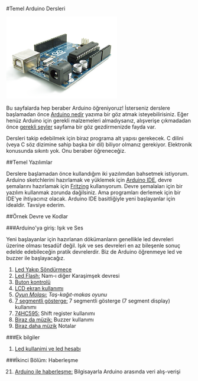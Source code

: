 #Temel Arduino Dersleri

![image](https://github.com/wizofwor/arduino/blob/master/arduino-uno.png?raw=true)

Bu sayfalarda hep beraber Arduino öğreniyoruz! İsterseniz derslere başlamadan önce [Arduino nedir][1] yazıma bir göz atmak isteyebilirisiniz. Eğer henüz Arduino için gerekli malzemeleri almadıysanız, alışverişe çıkmadadan önce [gerekli şeyler][2] sayfama bir göz gezdirmenizde fayda var.

Dersleri takip edebilmek için biraz programa alt yapısı gerekecek. C dilini (veya C söz dizimine sahip başka bir dil) biliyor olmanız gerekiyor. Elektronik konusunda sıkıntı yok. Onu beraber öğreneceğiz.

[1]: https://github.com/wizofwor/arduino/tree/master/arduino-nedir.md "Arduino nedir?"
[2]: https://github.com/wizofwor/arduino/blob/master/gerekli-seyler.md "Gerekli şeyler"

##Temel Yazılımlar

Derslere başlamadan önce kullandığım iki yazılımdan bahsetmek istiyorum. Arduino sketchlerini hazırlamak ve yüklemek için [Arduino IDE][3], devre şemalarını hazırlamak için [Fritzing][4] kullanıyorum. Devre şemalaları için bir yazılım kullanmak zorunda dağilsiniz. Ama programları derlemek için bir IDE'ye ihtiyacınız olacak. Arduino IDE basitliğiyle yeni başlayanlar için idealdir. Tavsiye ederim.

[3]: http://www.arduino.cc/en/main/Software
[4]: http://fritzing.org/home/

##Örnek Devre ve Kodlar

###Arduino'ya giriş: Işık ve Ses

Yeni başlayanlar için hazırlanan dökümanların genellikle led devreleri üzerine olması tesadüf değil. Işık ve ses devreleri en az bileşenle sonuç edelde edebileceğin pratik devrelerdir. Biz de Arduino öğrenmeye led ve buzzer ile başlayacağız.

1. [Led Yakıp Söndürmece][5]
2. [Led Flash:][6] Nam-ı diğer Karaşimşek devresi
3. [Buton kontrolü][7]
4. [LCD ekran kullanımı][8]
5. *[Oyun Molası:][9] Taş-kağıt-makas oyunu*
6. [7 segmentli gösterge:][10] 7 segmentli gösterge (7 segment display) kullanımı
7. [74HC595:][11] Shift register kullanımı
8. [Biraz da müzik:][12] Buzzer kullanımı
9. [Biraz daha müzik][13] Notalar

[5]: arduinoya-giris/01-led-yakip-sondurmece
[6]:https://github.com/wizofwor/arduino/tree/master/arduinoya-giris/02-led-flash
[7]:https://github.com/wizofwor/arduino/tree/master/arduinoya-giris/03-button
[8]:https://github.com/wizofwor/arduino/tree/master/arduinoya-giris/05-LCD-ekran-kullanimi
[9]:https://github.com/wizofwor/arduino/tree/master/arduinoya-giris/06-Tas-Kagit-Makas
[11]:https://github.com/wizofwor/arduino/tree/master/arduinoya-giris/10-74HC595
[12]:https://github.com/wizofwor/arduino/tree/master/arduinoya-giris/07-biraz-da-muzik
[13]:https://github.com/wizofwor/arduino/tree/master/arduinoya-giris/08-biraz-daha-muzik
[10]:https://github.com/wizofwor/arduino/tree/master/arduinoya-giris/09-7-segmentli-gosterge

###Ek bilgiler
1. [Led kullanimi ve led hesabı][21]

[21]:arduinoya-giris/01-led-yakip-sondurmece/led-kullanimi.md


###İkinci Bölüm: Haberleşme

21. [Arduino ile haberleşme:][31] Bilgisayarla Arduino arasında veri alış-verişi

[31]:https://github.com/wizofwor/arduino/tree/master/haberlesme/01-haberlesme
